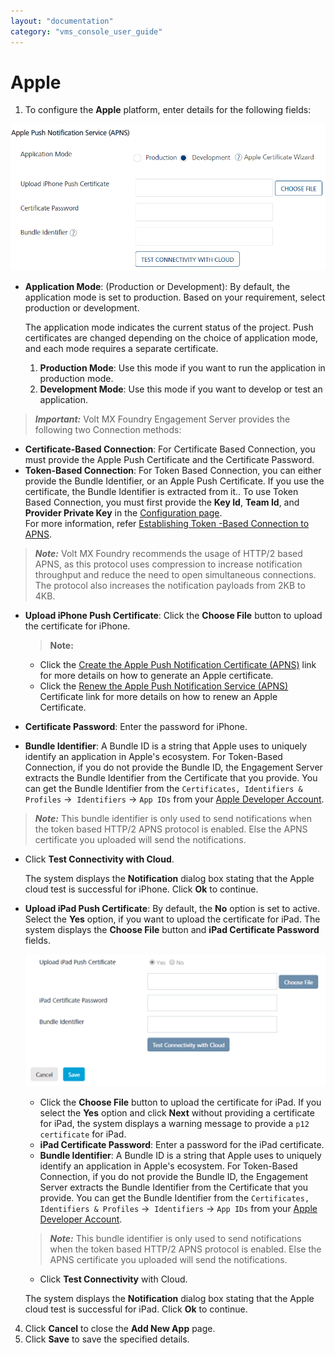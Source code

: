 ```yaml
---
layout: "documentation"
category: "vms_console_user_guide"
---
```

                           


Apple
=====

1.  To configure the **Apple** platform, enter details for the following fields:

![](../Resources/Images/Overview/Apps/Applepltform.png)

*   **Application Mode**: (Production or Development): By default, the application mode is set to production. Based on your requirement, select production or development.
    
    The application mode indicates the current status of the project. Push certificates are changed depending on the choice of application mode, and each mode requires a separate certificate.
    
    1.  **Production Mode**: Use this mode if you want to run the application in production mode.
    2.  **Development Mode**: Use this mode if you want to develop or test an application.

> **_Important:_** Volt MX Foundry Engagement Server provides the following two Connection methods:

*   **Certificate-Based Connection**: For Certificate Based Connection, you must provide the Apple Push Certificate and the Certificate Password.
*   **Token-Based Connection**: For Token Based Connection, you can either provide the Bundle Identifier, or an Apple Push Certificate. If you use the certificate, the Bundle Identifier is extracted from it.. To use Token Based Connection, you must first provide the **Key Id**, **Team Id**, and **Provider Private Key** in the [Configuration page](../Administration/General_-_Settings.html#basic).  
    For more information, refer [Establishing Token -Based Connection to APNS](https://developer.apple.com/documentation/usernotifications/setting_up_a_remote_notification_server/establishing_a_token-based_connection_to_apns).

> **_Note:_** Volt MX Foundry recommends the usage of HTTP/2 based APNS, as this protocol uses compression to increase notification throughput and reduce the need to open simultaneous connections. The protocol also increases the notification payloads from 2KB to 4KB.

*   **Upload iPhone Push Certificate**: Click the **Choose File** button to upload the certificate for iPhone.
    
    > **Note:**      
    *   Click the [Create the Apple Push Notification Certificate (APNS)](Generating_an_Apple_Push_Notification.html) link for more details on how to generate an Apple certificate.  
    *   Click the [Renew the Apple Push Notification Service (APNS)](Renew_the_Apple_Push_Notification_Service__APNS__Certificate.html) Certificate link for more details on how to renew an Apple Certificate.  
        
*   **Certificate Password**: Enter the password for iPhone.
*   **Bundle Identifier**: A Bundle ID is a string that Apple uses to uniquely identify an application in Apple's ecosystem. For Token-Based Connection, if you do not provide the Bundle ID, the Engagement Server extracts the Bundle Identifier from the Certificate that you provide. You can get the Bundle Identifier from the `Certificates, Identifiers & Profiles` ->  `Identifiers` \-> `App IDs` from your [Apple Developer Account](https://developer.apple.com/).

> **_Note:_** This bundle identifier is only used to send notifications when the token based HTTP/2 APNS protocol is enabled. Else the APNS certificate you uploaded will send the notifications.

*   Click **Test Connectivity with Cloud**.
    
    The system displays the **Notification** dialog box stating that the Apple cloud test is successful for iPhone. Click **Ok** to continue.
    
*   **Upload iPad Push Certificate**: By default, the **No** option is set to active. Select the **Yes** option, if you want to upload the certificate for iPad. The system displays the **Choose File** button and **iPad Certificate Password** fields.
    
    ![](../Resources/Images/Overview/Apps/uploadipadpushcert_559x245.png)
    
    *   Click the **Choose File** button to upload the certificate for iPad. If you select the **Yes** option and click **Next** without providing a certificate for iPad, the system displays a warning message to provide a `p12 certificate` for iPad.
    *   **iPad Certificate Password**: Enter a password for the iPad certificate.
    *   **Bundle Identifier**: A Bundle ID is a string that Apple uses to uniquely identify an application in Apple's ecosystem. For Token-Based Connection, if you do not provide the Bundle ID, the Engagement Server extracts the Bundle Identifier from the Certificate that you provide. You can get the Bundle Identifier from the `Certificates, Identifiers & Profiles` ->  `Identifiers` \-> `App IDs` from your [Apple Developer Account](https://developer.apple.com/).
    
    > **_Note:_** This bundle identifier is only used to send notifications when the token based HTTP/2 APNS protocol is enabled. Else the APNS certificate you uploaded will send the notifications.
    
    *   Click **Test Connectivity** with Cloud.
    
    The system displays the **Notification** dialog box stating that the Apple cloud test is successful for iPad. Click **Ok** to continue.
    

4.  Click **Cancel** to close the **Add New App** page.
5.  Click **Save** to save the specified details.
